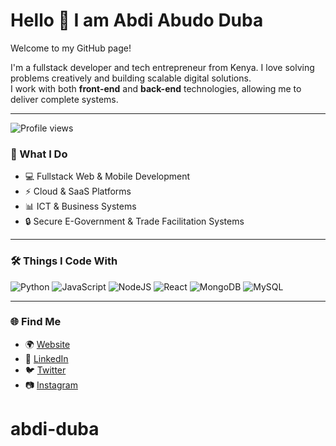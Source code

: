 # Hello 👋 I am Abdi Abudo Duba

Welcome to my GitHub page!

I'm a fullstack developer and tech entrepreneur from Kenya. I love solving problems creatively and building scalable digital solutions.  
I work with both **front-end** and **back-end** technologies, allowing me to deliver complete systems.

---
![Profile views](https://komarev.com/ghpvc/?username=Abudo89&color=blue)

### 🚀 What I Do
- 💻 Fullstack Web & Mobile Development
- ⚡ Cloud & SaaS Platforms
- 📊 ICT & Business Systems
- 🔒 Secure E-Government & Trade Facilitation Systems

---

### 🛠️ Things I Code With
![Python](https://img.shields.io/badge/Python-3776AB?style=for-the-badge&logo=python&logoColor=white)
![JavaScript](https://img.shields.io/badge/JavaScript-323330?style=for-the-badge&logo=javascript&logoColor=F7DF1E)
![NodeJS](https://img.shields.io/badge/Node.js-43853D?style=for-the-badge&logo=node-dot-js&logoColor=white)
![React](https://img.shields.io/badge/React-20232A?style=for-the-badge&logo=react&logoColor=61DAFB)
![MongoDB](https://img.shields.io/badge/MongoDB-4EA94B?style=for-the-badge&logo=mongodb&logoColor=white)
![MySQL](https://img.shields.io/badge/MySQL-005C84?style=for-the-badge&logo=mysql&logoColor=white)

---

### 🌐 Find Me
- 🌍 [Website](https://noorcomnetwork.co.ke)  
- 💼 [LinkedIn](https://www.linkedin.com/in/abdi-abudo-duba/)  
- 🐦 [Twitter](https://x.com/abdi_abudo)  
- 📷 [Instagram](https://www.instagram.com/abudoabdi19/)  
# abdi-duba
